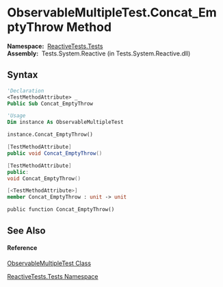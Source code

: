 # ObservableMultipleTest.Concat\_EmptyThrow Method

**Namespace:**  [ReactiveTests.Tests](ReactiveTests.Tests\ReactiveTests.Tests.md)  
**Assembly:**  Tests.System.Reactive (in Tests.System.Reactive.dll)

## Syntax

```vb
'Declaration
<TestMethodAttribute> _
Public Sub Concat_EmptyThrow
```

```vb
'Usage
Dim instance As ObservableMultipleTest

instance.Concat_EmptyThrow()
```

```csharp
[TestMethodAttribute]
public void Concat_EmptyThrow()
```

```c++
[TestMethodAttribute]
public:
void Concat_EmptyThrow()
```

```fsharp
[<TestMethodAttribute>]
member Concat_EmptyThrow : unit -> unit 
```

```jscript
public function Concat_EmptyThrow()
```

## See Also

#### Reference

[ObservableMultipleTest Class](ObservableMultipleTest\ObservableMultipleTest.md)

[ReactiveTests.Tests Namespace](ReactiveTests.Tests\ReactiveTests.Tests.md)




